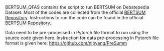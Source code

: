 BERTSUM_QFAS contains the script to run BERTSUM on Debatepedia Dataset. Most of the codes are collected from the official [BERTSUM Repository](https://github.com/nlpyang/PreSumm). Instructions to run the code can be found in the official [BERTSUM Repository](https://github.com/nlpyang/PreSumm).

Data need to be pre-processed in Pytorch file format to run using the source code given here. Instruction for data pre-processing in Pytorch file format is given here: https://github.com/nlpyang/PreSumm
